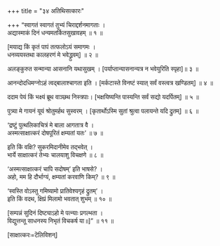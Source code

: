+++
title = "३४ अतिथिसत्कारः"

+++
“स्वागतं स्वागतं तुभ्यं चिराद्दर्शनमागताः ।  
अद्यास्माकं दिनं धन्यमतर्कितसुखावहम् ॥ १ ॥

[मयाद्य किं कृतं पापं तत्फलोऽयं समागमः ।  
धनव्ययस्तथा कालहरणं मे भवेद्ध्रुवम्] ॥ २ ॥

अलङ्कुरुत सन्मान्या आसनानि यथासुखम् ।
[पर्याप्तान्यासनान्यत्र न भवेयुरिति स्पृहा]॥ ३ ॥

आनन्दोदधिमग्नोऽहं त्वद्बालाश्चागता इति ।
[मर्कटास्ते विनष्टं स्यात् सर्वं वस्त्वत्र खण्डितम्] ॥ ४ ॥

ददाम पेयं किं भक्ष्यं ब्रूथ वाञ्छथ निस्त्रपाः।
[भक्षयिष्यन्ति पास्यन्ति सर्वं सद्यो यदर्पितम्] ॥ ५ ॥

पुत्र्या मे गायनं यूयं श्रोतुमर्हथ सुस्वरम् ।
[कृतार्थोऽस्मि सुतां श्रुत्वा पलायन्ते यदि द्रुतम्] ॥ ६ ॥

‘द्रष्टुं पुत्थलिकाचित्रं मे बाला आगतात्र वै ।  
अस्मत्साक्षात्करं दोषपूरितं क्षम्यतां यतः’ ॥ ७ ॥

इति किं वक्षि? सुकरमिदानीमेव तद्भवेत् ।  
भार्ये साक्षात्करं तेभ्यः चालयाशु विचक्षणे ॥ ८ ॥

‘अस्मत्साक्षात्करं चापि सदोषम्’ इति भाषसे? ।  
अहो, मम हि दौर्भाग्यं, क्षम्यतां करवाणि किम्? ॥ ९ ॥

‘स्वस्ति वोऽस्तु गमिष्यामो प्रातिवेश्यगृहं द्रुतम्’ ।  
इति किं वदथ, क्षिप्रं मिलामो भवतात् शुभम् ॥ १० ॥

[सम्पन्नं सुदिनं दिष्ट्याऽहो मे पत्न्याः प्रगल्भता ।  
विद्युत्तन्तू साधनस्य निभृतं विचकर्ष या॥]” ॥ ११ ॥

[साक्षात्करः=टॆलिविशन्]